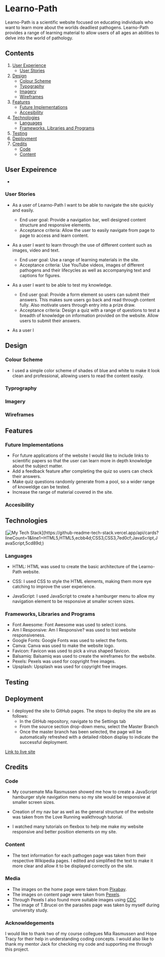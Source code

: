 # Learno-Path

Learno-Path is a scientific website focused on educating individuals who want to learn more about the worlds deadliest pathogens. Learno-Path provides a range of learning material to allow users of all ages an abilities to delve into the world of pathology.

## Contents

1. [User Experience](#user-experience)
   * [User Stories](#user-stories)
2. [Design](#design)
   * [Colour Scheme](#colour-scheme)
   * [Typography](#typography)
   * [Imagery](#imagery)
   * [Wireframes](#wireframes)
3. [Features](#features)
   * [Future Implementations](#future-implementations)
   * [Accesibility](#accesibility)
4. [Technologies](#technologies)
   * [Languages](#languages)
   * [Frameworks, Libraries and Programs](#frameworks-libraries-and-programs)
5. [Testing](#testing)
6. [Deployment](#deployment)
7. [Credits](#credits)
   * [Code](#code)
   * [Content](#c)


## User Expeirence
* 


### User Stories

* As a user of Learno-Path I want to be able to navigate the site quickly and easily.
   * End user goal: Provide a navigation bar, well designed content structure and responsive elements.
   * Acceptance criteria: Allow the user to easily navigate from page to page to access and learn content. 

* As a user I want to learn through the use of different content such as images, video and text.
   * End user goal: Use a range of learning materials in the site.
   * Acceptance criteria: Use YouTube videos, images of different pathogens and their lifecycles as well as accompanying text and captions for 
     figures.

* As a user I want to be able to test my knowledge.
   * End user goal: Provide a form element so users can submit their answers. This makes sure users go back and read through content fully.
     Also motivate users through entry into a prize draw.
   * Acceptance criteria: Design a quiz with a range of questions to test a breadth of knowledge on information provided on the website. Allow 
     users to submit their answers.
     
* As a user I 

## Design

### Colour Scheme
* I used a simple color scheme of shades of blue and white to make it look clean and professional, allowing users to read the content easily.

### Typrography

### Imagery

### Wireframes

## Features

### Future Implementations

   * For future applications of the website I would like to include links to scientific papers so that the user can learn more in depth knowledge about the subject matter.
   * Add a feedback feature after completing the quiz so users can check their answers.
   * Make quiz questions randomly generate from a pool, so a wider range of knoweldge can be tested.
   * Increase the range of material covered in the site.

### Accesibility

## Technologies

[![My Tech Stack](https://github-readme-tech-stack.vercel.app/api/cards?lineCount=1&line1=HTML5,HTML5,ecbb4d;CSS3,CSS3,7ed0cf;JavaScript,JavaScript,5cd89d;)](https://github-readme-tech-stack.vercel.app/api/cards?lineCount=1&line1=HTML5,HTML5,ecbb4d;CSS3,CSS3,7ed0cf;JavaScript,JavaScript,5cd89d;)

### Languages

* HTML: HTML was used to create the basic architecture of the Learno-Path website.

* CSS: I used CSS to style the HTML elements, making them more eye catching to improve the user experience.

* JavaScript: I used JavaScript to create a hamburger menu to allow my navigation element to be responsive at smaller screen sizes.

### Frameworks, Libraries and Programs

* Font Awesome: Font Awesome was used to select icons.
* Am I Responsive: Am I Responsive? was used to test website responsiveness.
* Google Fonts: Google Fonts was used to select the fonts.
* Canva: Canva was used to make the website logo. 
* Favicon: Favicon was used to pick a virus shaped favicon. 
* Balsamiq: Balsamiq was used to create the wireframes for the website. 
* Pexels: Pexels was used for copyright free images.
* Upsplash: Upsplash was used for copyright free images.



## Testing

## Deployment

* I deployed the site to GitHub pages. The steps to deploy the site are as follows:
   * In the GitHub repository, navigate to the Settings tab
   * From the source section drop-down menu, select the Master Branch
   * Once the master branch has been selected, the page will be automatically refreshed with a detailed ribbon display to indicate the successful deployment.

[Link to live site](https://ktc96.github.io/project-one/)

## Credits

### Code
* My coursemate Mia Rasmussen showed me how to create a JavaScript hamburger style navigation menu so my site would be responsive at smaller screen sizes.
* Creation of my nav bar as well as the general structure of the website was taken from the Love Running walkthrough tutorial.

* I watched many tutorials on flexbox to help me make my website responsive and better position elements on my site.


### Content

* The text information for each pathogen page was taken from their respective Wikipedia pages. I edited and simplified the text to make it more clear and allow it to be displayed correctly on the site. 

### Media

* The images on the home page were taken from [Pixabay](https://pixabay.com/).
* The images on content page were taken from [Pexels](https://www.pexels.com/). 
* Through Pexels I also found more suitable images using [CDC](https://www.cdc.gov/)
* The image of T.Brucei on the parasites page was taken by myself during unviversity study.


### Acknowldegements 

I would like to thank two of my course collegues Mia Rasmussen and Hope Tracy for their help in understanding coding concepts. I would also like to thank my mentor Jack for checking my code and supporting me through this project. 